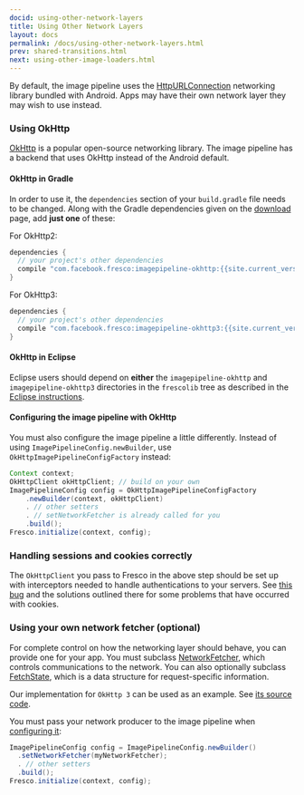 ```yaml
---
docid: using-other-network-layers
title: Using Other Network Layers
layout: docs
permalink: /docs/using-other-network-layers.html
prev: shared-transitions.html
next: using-other-image-loaders.html
---
```


By default, the image pipeline uses the [HttpURLConnection](https://developer.android.com/training/basics/network-ops/connecting.html) networking library bundled with Android. Apps may have their own network layer they may wish to use instead.

### Using OkHttp

[OkHttp](http://square.github.io/okhttp) is a popular open-source networking library. The image pipeline has a backend that uses OkHttp instead of the Android default.

####  OkHttp in Gradle

In order to use it, the `dependencies` section of your `build.gradle` file needs to be changed. Along with the Gradle dependencies given on the [download](index.html) page, add **just one** of these:

For OkHttp2:

```groovy
dependencies {
  // your project's other dependencies
  compile "com.facebook.fresco:imagepipeline-okhttp:{{site.current_version}}"
}
```

For OkHttp3:

```groovy
dependencies {
  // your project's other dependencies
  compile "com.facebook.fresco:imagepipeline-okhttp3:{{site.current_version}}"
}
```

#### OkHttp in Eclipse

Eclipse users should depend on **either** the `imagepipeline-okhttp` and `imagepipeline-okhttp3` directories in the `frescolib` tree as described in the [Eclipse instructions](index.html#eclipse-adt).

#### Configuring the image pipeline with OkHttp

You must also configure the image pipeline a little differently. Instead of using `ImagePipelineConfig.newBuilder`, use `OkHttpImagePipelineConfigFactory` instead:

```java
Context context;
OkHttpClient okHttpClient; // build on your own
ImagePipelineConfig config = OkHttpImagePipelineConfigFactory
    .newBuilder(context, okHttpClient)
    . // other setters
    . // setNetworkFetcher is already called for you
    .build();
Fresco.initialize(context, config);
```

### Handling sessions and cookies correctly

The `OkHttpClient` you pass to Fresco in the above step should be set up with interceptors needed to handle authentications to your servers. See [this bug](https://github.com/facebook/fresco/issues/385) and the solutions outlined there for some problems that have occurred with cookies.

### Using your own network fetcher (optional)

For complete control on how the networking layer should behave, you can provide one for your app. You must subclass [NetworkFetcher](../javadoc/reference/com/facebook/imagepipeline/producers/NetworkFetcher.html), which controls communications to the network. You can also optionally subclass [FetchState](../javadoc/reference/com/facebook/imagepipeline/producers/FetchState.html), which is a data structure for request-specific information.

Our implementation for `OkHttp 3` can be used as an example. See [its source code](https://github.com/facebook/fresco/blob/master/imagepipeline-backends/imagepipeline-okhttp3/src/main/java/com/facebook/imagepipeline/backends/okhttp3/OkHttpNetworkFetcher.java).

You must pass your network producer to the image pipeline when [configuring it](configuring-image-pipeline.html):

```java
ImagePipelineConfig config = ImagePipelineConfig.newBuilder()
  .setNetworkFetcher(myNetworkFetcher);
  . // other setters
  .build();
Fresco.initialize(context, config);
```
